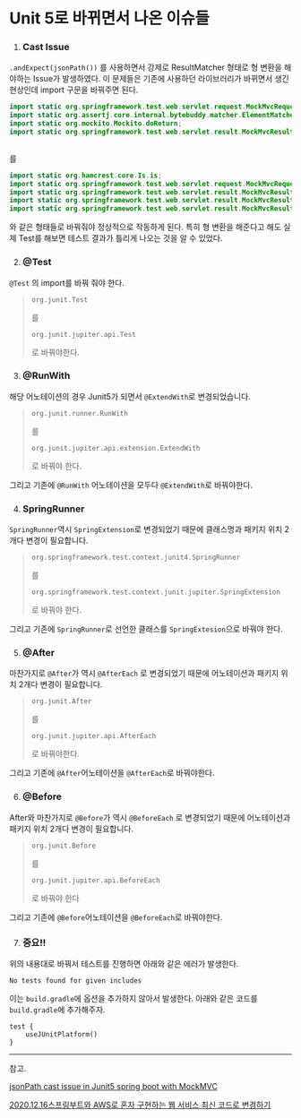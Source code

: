 # Unit 5로 바뀌면서 나온 이슈들

1. ### Cast Issue

`.andExpect(jsonPath())` 를 사용하면서 강제로 ResultMatcher 형태로 형 변환을 해야하는 Issue가 발생하였다. 이 문제들은 기존에 사용하던 라이브러리가 바뀌면서 생긴 현상인데 import 구문을 바꿔주면 된다.

```java
import static org.springframework.test.web.servlet.request.MockMvcRequestBuilders.*;
import static org.assertj.core.internal.bytebuddy.matcher.ElementMatchers.is;
import static org.mockito.Mockito.doReturn;
import static org.springframework.test.web.servlet.result.MockMvcResultMatchers.*;
      
```

를

```java
import static org.hamcrest.core.Is.is;
import static org.springframework.test.web.servlet.request.MockMvcRequestBuilders.get;
import static org.springframework.test.web.servlet.result.MockMvcResultMatchers.content;
import static org.springframework.test.web.servlet.result.MockMvcResultMatchers.jsonPath;
import static org.springframework.test.web.servlet.result.MockMvcResultMatchers.status;
```

와 같은 형태들로 바꿔줘야 정상적으로 작동하게 된다. 특히 형 변환을 해준다고 해도 실제 Test를 해보면 테스트 결과가 틀리게 나오는 것을 알 수 있었다.

2. ### @Test

`@Test` 의 import를 바꿔 줘야 한다.

> `org.junit.Test`
>
> 를
>
> `org.junit.jupiter.api.Test`
>
> 로 바꿔야한다.



3. ### @RunWith

해당 어노테이션의 경우 Junit5가 되면서 `@ExtendWith`로 변경되었습니다. 

> `org.junit.runner.RunWith` 
>
> 를
>
> `org.junit.jupiter.api.extension.ExtendWith`
>
> 로 바꿔야 한다.

그리고 기존에 `@RunWith` 어노테이션을 모두다 `@ExtendWith`로 바꿔야한다.

4. ### SpringRunner

`SpringRunner`역시 `SpringExtension`로 변경되었기 때문에 클래스명과 패키지 위치 2개다 변경이 필요합니다.

> `org.springframework.test.context.junit4.SpringRunner`
>
> 를
>
> `org.springframework.test.context.junit.jupiter.SpringExtension`
>
> 로 바꿔야 한다.

그리고 기존에 `SpringRunner`로 선언한 클래스를 `SpringExtesion`으로 바꿔야 한다.

5. ### @After

마찬가지로 `@After`가 역시 `@AfterEach` 로 변경되었기 때문에 어노테이션과 패키지 위치 2개다 변경이 필요합니다.

>```
>org.junit.After
>```
>
>를
>
>```
>org.junit.jupiter.api.AfterEach
>```
>
>로 바꿔야한다.

그리고 기존에 `@After`어노테이션을 `@AfterEach`로 바꿔야한다.

6. ### @Before

After와 마찬가지로 `@Before`가 역시 `@BeforeEach` 로 변경되었기 때문에 어노테이션과 패키지 위치 2개다 변경이 필요합니다.

> ```
> org.junit.Before
> ```
>
> 를
>
> ```
> org.junit.jupiter.api.BeforeEach
> ```
>
> 로 바꿔야 한다

그리고 기존에 `@Before`어노테이션을 `@BeforeEach`로 바꿔야한다.

7. ### 중요!!

위의 내용대로 바꿔서 테스트를 진행하면 아래와 같은 에러가 발생한다.

```
No tests found for given includes
```

이는 `build.gradle`에 옵션을 추가하지 않아서 발생한다. 아래와 같은 코드를 `build.gradle`에 추가해주자.

```
test {
    useJUnitPlatform()
}
```



---

참고.

[jsonPath cast issue in Junit5 spring boot with MockMVC](https://stackoverflow.com/questions/63649712/jsonpath-cast-issue-in-junit5-spring-boot-with-mockmvc)

[2020.12.16스프링부트와 AWS로 혼자 구현하는 웹 서비스 최신 코드로 변경하기](https://jojoldu.tistory.com/539#recentComments)

